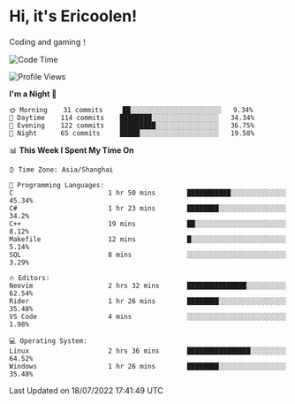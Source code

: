 # Hi, it's Ericoolen!
Coding and gaming！

<!--START_SECTION:waka-->
![Code Time](http://img.shields.io/badge/Code%20Time-332%20hrs%203%20mins-blue)

![Profile Views](http://img.shields.io/badge/Profile%20Views-3-blue)

**I'm a Night 🦉** 

```text
🌞 Morning    31 commits     ██░░░░░░░░░░░░░░░░░░░░░░░   9.34% 
🌆 Daytime    114 commits    ████████░░░░░░░░░░░░░░░░░   34.34% 
🌃 Evening    122 commits    █████████░░░░░░░░░░░░░░░░   36.75% 
🌙 Night      65 commits     █████░░░░░░░░░░░░░░░░░░░░   19.58%

```


📊 **This Week I Spent My Time On** 

```text
⌚︎ Time Zone: Asia/Shanghai

💬 Programming Languages: 
C                        1 hr 50 mins        ███████████░░░░░░░░░░░░░░   45.34% 
C#                       1 hr 23 mins        ████████░░░░░░░░░░░░░░░░░   34.2% 
C++                      19 mins             ██░░░░░░░░░░░░░░░░░░░░░░░   8.12% 
Makefile                 12 mins             █░░░░░░░░░░░░░░░░░░░░░░░░   5.14% 
SQL                      8 mins              ░░░░░░░░░░░░░░░░░░░░░░░░░   3.29%

🔥 Editors: 
Neovim                   2 hrs 32 mins       ███████████████░░░░░░░░░░   62.54% 
Rider                    1 hr 26 mins        ████████░░░░░░░░░░░░░░░░░   35.48% 
VS Code                  4 mins              ░░░░░░░░░░░░░░░░░░░░░░░░░   1.98%

💻 Operating System: 
Linux                    2 hrs 36 mins       ████████████████░░░░░░░░░   64.52% 
Windows                  1 hr 26 mins        ████████░░░░░░░░░░░░░░░░░   35.48%

```


 Last Updated on 18/07/2022 17:41:49 UTC
<!--END_SECTION:waka-->

